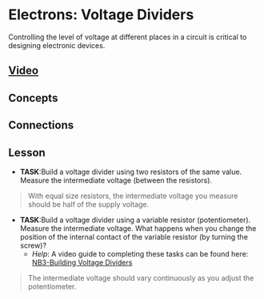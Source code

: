 # Electrons: Voltage Dividers
Controlling the level of voltage at different places in a circuit is critical to designing electronic devices.

## [Video]()

## Concepts

## Connections

## Lesson

- **TASK**:Build a voltage divider using two resistors of the same value. Measure the intermediate voltage (between the resistors).
> With equal size resistors, the intermediate voltage you measure should be half of the supply voltage.

- **TASK**:Build a voltage divider using a variable resistor (potentiometer). Measure the intermediate voltage. What happens when you change the position of the internal contact of the variable resistor (by turning the screw)?
  - *Help*: A video guide to completing these tasks can be found here: [NB3-Building Voltage Dividers](https://vimeo.com/1000789632)
> The intermediate voltage should vary continuously as you adjust the potentiometer.
